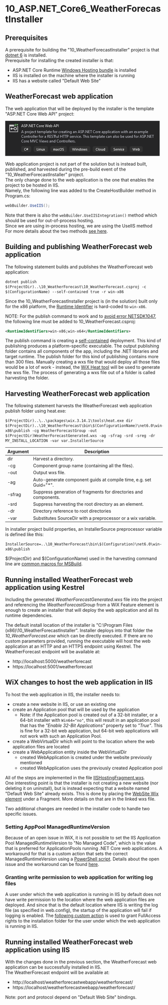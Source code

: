 # 10_ASP.NET_Core6_WeatherForecastInstaller

## Prerequisites

A prerequisite for building the "10_WeatherForecastInstaller" project is that [dotnet 6](https://dotnet.microsoft.com/download/dotnet/6.0) is installed.<br/>
Prerequisite for installing the created installer is that:
- ASP.NET Core Runtime [Windows Hosting bundle](https://dotnet.microsoft.com/en-us/download/dotnet/thank-you/runtime-aspnetcore-6.0.27-windows-hosting-bundle-installer) is installed
- IIS is installed on the machine where the installer is running
- IIS has a website called "Default Web Site"

## WeatherForecast web application

The web application that will be deployed by the installer is the template "ASP.NET Core Web API" project:
<p align="left">
    <img src="../images/WeatherForecastProjectTemplate.png" alt="ASP.NET Core Web API project template" style="max-width:100%;">
</p>

Web application project is not part of the solution but is instead built, published, and harvested during the pre-build event of the "10_WeatherForecastInstaller" project.<br/>
The only change done to the web application is the one that enables the project to be hosted in IIS.<br/>
Namely, the following line was added to the CreateHostBuilder method in Program.cs:
```C#
webBuilder.UseIIS();
```
Note that there is also the `webBuilder.UseIISIntegration()` method which should be used for out-of-process hosting.<br/>
Since we are using in-process hosting, we are using the UseIIS method<br/>
For more details about the two methods [see here](https://stackoverflow.com/a/55683314/15770755).

## Building and publishing WeatherForecast web application

The following statement builds and publishes the WeatherForecast web application:
```
dotnet publish $(ProjectDir)..\10_WeatherForecast\10_WeatherForecast.csproj -c $(ConfigurationName) --self-contained true -r win-x86
```

Since the 10_WeatherForecastInstaller project is (in the solution) built only for the x86 platform, the [Runtime Identifier](https://docs.microsoft.com/en-us/dotnet/core/rid-catalog) is hard-coded to `win-x86`.

NOTE: For the publish command to work and to [avoid error NETSDK1047](https://github.com/dotnet/aspnetcore/issues/24521), the following line must be added to 10_WeatherForecast.csproj:
```xml
<RuntimeIdentifiers>win-x86;win-x64</RuntimeIdentifiers>
```

The publish command is creating a [self-contained](https://docs.microsoft.com/en-us/dotnet/core/deploying/#publish-self-contained) deployment. This kind of publishing produces a platform-specific executable. The output publishing folder contains all components of the app, including the .NET libraries and target runtime. The publish folder for this kind of publishing contains more than 300 files. Manually creating a wxs file that would deploy all those files would be a lot of work - instead, the [WiX Heat tool](https://wixtoolset.org/documentation/manual/v3/overview/heat.html) will be used to generate the wxs file. The process of generating a wxs file out of a folder is called harvesting the folder.

## Harvesting WeatherForecast web application

The following statement harvests the WeatherForecast web application publish folder using heat.exe:
```
$(ProjectDir)..\..\packages\wix.3.14.1\tools\heat.exe dir $(ProjectDir)..\10_WeatherForecast\bin\$(ConfigurationName)\net6.0\win-x86\publish -cg WeatherForecastGroup -out $(ProjectDir)WeatherForecastGenerated.wxs -ag -sfrag -srd -sreg -dr MY_INSTALL_LOCATION -var var.InstallerSource
```

| Argument | Description |
| -------- | ------------- |
| dir      | Harvest a directory. |
| -cg      | Component group name (containing all the files). |
| -out     | Output wxs file. |
| -ag      | Auto-generate component guids at compile time, e.g. set Guid="*". |
| -sfrag   | Suppress generation of fragments for directories and components. |
| -srd     | Suppress harvesting the root directory as an element. |
| -dr      | Directory reference to root directories |
| -var     | Substitutes SourceDir with a preprocessor or a wix variable. |

In installer project build properties, an InstallerSource preprocessor variable is defined like this:
```
InstallerSource=..\10_WeatherForecast\bin\$(Configuration)\net6.0\win-x86\publish
```
$(ProjectDir) and $(ConfigurationName) used in the harvesting command line are [common macros for MSBuild](https://docs.microsoft.com/en-us/cpp/build/reference/common-macros-for-build-commands-and-properties).

## Running installed WeatherForecast web application using Kestrel

Including the generated *WeatherForecastGenerated.wxs* file into the project and referencing the *WeatherForecastGroup* from a WiX Feature element is enough to create an installer that will deploy the web application and all its runtime dependencies.

The default install location of the installer is "C:\Program Files (x86)\10_WeatherForecastInstaller". Installer deploys into that folder the *10_WeatherForecast.exe* which can be directly executed. If there are no custom parameters provided, running the executable will host the web application at an HTTP and an HTTPS endpoint using Kestrel. The WeatherForecast endpoint will be available at:
- http://localhost:5000/weatherforecast
- https://localhost:5001/weatherforecast

## WiX changes to host the web application in IIS

To host the web application in IIS, the installer needs to:
- create a new website in IIS, or use an existing one
- create an Application pool that will be used by the application
  - Note: if the Application pool is created out of a 32-bit installer, or a 64-bit installer with `Win64="no"`, this will result in an application pool that has the *"Enable 32-Bit Applications"* property set to *"True"*. This is fine for a 32-bit web application, but 64-bit web applications will not work with such an Application Pool.
- create a WebVirtualDir which will point to the location where the web application files are located
- create a WebApplication entity inside the WebVirtualDir
  - created WebApplication is created under the website previously mentioned
  - created WebApplication uses the previously created Application pool

All of the steps are implemented in the file [IISHostingFragment.wxs](10_WeatherForecastInstaller/IISHostingFragment.wxs).<br/>
One interesting point is that the installer is not creating a new website (nor deleting it on uninstall), but is instead expecting that a website named "Default Web Site" already exists. This is done by placing the [WebSite Wix element](https://wixtoolset.org/documentation/manual/v3/xsd/iis/website.html) under a Fragment. More details on that are in the linked wxs file.

Two additional changes are needed in the installer code to handle two specific issues.

### Setting AppPool ManagedRuntimeVersion

Because of an open issue in WiX, it is not possible to set the IIS Application Pool ManagedRuntimeVersion to "No Managed Code", which is the value that is preferred for ApplicationPools running .NET Core web applications. A workaround for that is a custom action that sets the correct ManagedRuntimeVersion using a [PowerShell script](10_WeatherForecastInstaller/SetAppPoolManagedRuntimeVersion.ps1). Details about the open issue and the workaround can be found [here](https://github.com/wixtoolset/issues/issues/5226#issuecomment-338707545).

### Granting write permission to web application for writing log files

A user under which the web application is running in IIS by default does not have write permission to the location where the web application files are deployed. And since that is the default location where IIS is writing the log file (as specified in web.config), the startup of the application will fail if logging is enabled. The [following custom action](https://stackoverflow.com/a/58451486) is used to grant FullAccess rights to the installation folder for the user under which the web application is running in IIS.

## Running installed WeatherForecast web application using IIS

With the changes done in the previous section, the WeatherForecast web application can be successfully installed in IIS.<br/>
The WeatherForecast endpoint will be available at:
- http://localhost/weatherforecastwebapp/weatherforecast/
- https://localhost/weatherforecastwebapp/weatherforecast/

Note: port and protocol depend on "Default Web Site" bindings.